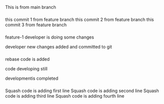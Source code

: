 This is from main branch

###
this commit 1 from feature branch
this commit 2 from feature branch
this commit 3 from feature branch

###
feature-1
developer is doing some changes

developer  new changes added  and committed to git


###
rebase code is added

code developing still

developmentis completed


###
Squash code is adding first line
Squash code is adding second line
Squash code is adding third line
Squash code is adding fourth line